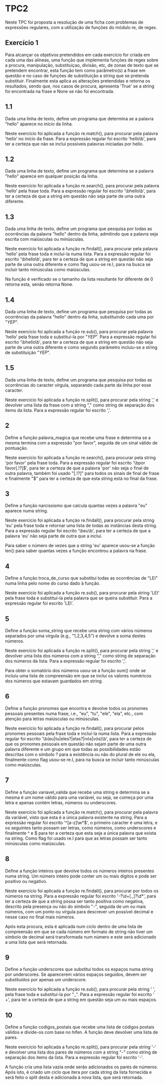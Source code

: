 # TPC2

Neste TPC foi proposta a resolução de uma ficha com problemas de expressões regulares, com a utilização de funções do módulo re, de regex.
## Exercício 1

Para alcançar os objetivos pretendidos em cada exercício for criada em cada uma das alíneas, uma função que implementa funções de regex sobre a procura, manipulação, substituiçao, divisão, etc, de zonas de texto que se pretendem encontrar, esta função tem como parâmetro(s) a frase em questão e no caso de funções de substituição a string que se pretenda substituir. Finalmente esta aplica as alterações pretendidas e retorna os resultados, sendo que, nos casos de procura, apresenta 'True' se a string foi encontrada na frase e None se não foi encontrada.

## 1.1

Dada uma linha de texto, define um programa que determina se a palavra "hello" aparece no início da linha.

Neste exercício foi aplicada a função re.match(), para procurar pela palavra 'hello' no início da frase. Para a expressão regular foi escrito 'hello\b', para ter a certeza que não se incluí possíveis palavras iniciadas por hello.

## 1.2

Dada uma linha de texto, define um programa que determina se a palavra "hello" aparece em qualquer posição da linha.

Neste exercício foi aplicada a função re.search(), para procurar pela palavra 'hello' pela frase toda. Para a expressão regular foi escrito '\bhello\b', para ter a certeza de que a string em questão não seja parte de uma outra diferente.

## 1.3

Dada uma linha de texto, define um programa que pesquisa por todas as ocorrências da palavra "hello" dentro da linha, admitindo que a palavra seja escrita com maiúsculas ou minúsculas.

Neste exercício foi aplicada a função re.findall(), para procurar pela palavra 'hello' pela frase toda e incluí-la numa lista. Para a expressão regular foi escrito '\bhello\b', para ter a certeza de que a string em questão não seja parte de uma outra diferente e como flag usou-se re.I, para na busca se incluir tanto minúsculas como maiúsculas.

Na função é verificado se o tamanho da lista resultante for diferente de 0 retorna esta, senão retorna None.

## 1.4

Dada uma linha de texto, define um programa que pesquisa por todas as ocorrências da palavra "hello" dentro da linha, substituindo cada uma por "*YEP*".

Neste exercício foi aplicada a função re.sub(), para procurar pela palavra 'hello' pela frase toda e substituí-la por "*YEP*". Para a expressão regular foi escrito '\bhello\b', para ter a certeza de que a string em questão não seja parte de uma outra diferente e como segundo parâmetro incluiu-se a string de substituição "*YEP*".

## 1.5

Dada uma linha de texto, define um programa que pesquisa por todas as ocorrências do caracter vírgula, separando cada parte da linha por esse caracter.

Neste exercício foi aplicada a função re.split(), para procurar pela string ',' e devolver uma lista da frase com a string "," como string de separação dos items da lista. Para a expressão regular foi escrito ','.

## 2

Define a função palavra_magica que recebe uma frase e determina se a mesma termina com a expressão "por favor", seguida de um sinal válido de pontuação.

Neste exercício foi aplicada a função re.search(), para procurar pela string 'por favor' pela frase toda. Para a expressão regular foi escrito '\bpor favor[.!?]$', para ter a certeza de que a palavra 'por' não seja o final de outra palavra, também foi usado "[.!?]" para todos os sinais de final de frase e finalmente "$" para ter a certeza de que esta string está no final da frase.

## 3

Define a função narcissismo que calcula quantas vezes a palavra "eu" aparece numa string.

Neste exercício foi aplicada a função re.findall(), para procurar pela string 'eu' pela frase toda e retornar uma lista de todas as instâncias desta string. Para a expressão regular foi escrito '\beu\b', para ter a certeza de que a palavra 'eu' não seja parte de outra que a incluí.

Para saber o número de vezes que a string 'eu' aparece usou-se a função len() para saber quantas vezes a função encontrou a palavra na frase.

## 4

Define a função troca_de_curso que substitui todas as ocorrências de "LEI" numa linha pelo nome do curso dado à função.

Neste exercício foi aplicada a função re.sub(), para procurar pela string 'LEI' pela frase toda e substituí-la pela palavra que se queira substituir. Para a expressão regular foi escrito 'LEI'.

## 5

Define a função soma_string que recebe uma string com vários números separados por uma vírgula (e.g., "1,2,3,4,5") e devolve a soma destes números.

Neste exercício foi aplicada a função re.split(), para procurar pela string ',' e devolver uma lista dos números com a string "," como string de separação dos números da lista. Para a expressão regular foi escrito ','.

Para obter o somatório dos números usou-se a função sum() onde se incluíu uma lista de compreensão em que se incluí os valores numéricos dos números que estavam guardados em string.

## 6

Define a função pronomes que encontra e devolve todos os pronomes pessoais presentes numa frase, i.e., "eu", "tu", "ele", "ela", etc., com atenção para letras maiúsculas ou minúsculas.

Neste exercício foi aplicada a função re.findall(), para procurar pelos pronomes pessoais pela frase toda e incluí-la numa lista. Para a expressão regular foi escrito '\b(eu|tu|eles?|elas?|nós|vós)\b', para ter a certeza de que os pronomes pessoais em questão não sejam parte de uma outra palavra diferente e um grupo em que todas as possibilidades estão descritas com o símbolo ? para a existência ou não do plural de ele ou ela, finalmente como flag usou-se re.I, para na busca se incluir tanto minúsculas como maiúsculas.

## 7

Define a função variavel_valida que recebe uma string e determina se a mesma é um nome válido para uma variável, ou seja, se começa por uma letra e apenas contém letras, números ou underscores.

Neste exercício foi aplicada a função re.match(), para procurar pela palavra da variável, visto que esta é a única palavra existente na string. Para a expressão regular foi escrito '^[a-z]\w*$', o primeiro caracter é uma letra, e os seguintes tanto possam ser letras, como números, como underscores e finalmente ^ e $ para ter a certeza que esta seja a única palavra que exista na string. Como flag foi usado re.I para que as letras possam ser tanto minúsculas como maiúsculas.

## 8

Define a função inteiros que devolve todos os números inteiros presentes numa string. Um número inteiro pode conter um ou mais dígitos e pode ser positivo ou negativo.

Neste exercício foi aplicada a função re.findall(), para procurar por todos os números na string. Para a expressão regular foi escrito '-?\d+[.,]?\d*', para ter a certeza de que a string possa ser tanto positiva como negativa, descrito pela presença ou não do símbolo "-", seguida de um ou mais números, com um ponto ou vírgula para descrever um possível decimal e nesse caso no final mais números. 

Após esta procura, esta é aplicada num ciclo dentro de uma lista de compreensão em que se cada número em formato de string não tiver um símbolo de decimal será transformada num número e este será adicionado a uma lista que será retornada. 

## 9

Define a função underscores que substitui todos os espaços numa string por underscores. Se aparecerem vários espaços seguidos, devem ser substituídos por apenas um underscore.

Neste exercício foi aplicada a função re.sub(), para procurar pela string ' ', pela frase toda e substituí-la por "_". Para a expressão regular foi escrito ' +', para ter a certeza de que a string em questão seja um ou mais espaços.

## 10

Define a função codigos_postais que recebe uma lista de códigos postais válidos e divide-os com base no hífen. A função deve devolver uma lista de pares.

Neste exercício foi aplicada a função re.split(), para procurar pela string '-' e devolver uma lista dos pares de números com a string "-" como string de separação dos items da lista. Para a expressão regular foi escrito '-'.

A função cria uma lista vazia onde serão adicionados os pares de números. Após isto, é criado um ciclo que itera por cada string da lista fornecida e será feito o split desta e adicionada à nova lista, que será retornada.
